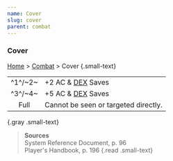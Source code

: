 ```yaml
---
name: Cover
slug: cover
parent: combat
---
```

### Cover
[Home](dm-operations-center) > [Combat](combat) > Cover {.small-text}

|||
| :-----: | ------------------------------------ |
| ^1^/~2~ | +2 AC & [DEX](DEXTERITY) Saves                    |
| ^3^/~4~ | +5 AC & [DEX](DEXTERITY) Saves                    |
|  Full   | Cannot be seen or targeted directly. |
{.gray .small-text}

> **Sources** <br/>
> System Reference Document, p. 96<br/>
> Player's Handbook, p. 196
{.read .small-text}